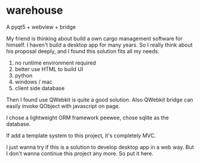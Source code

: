 warehouse
=========

A pyqt5 + webview + bridge

My friend is thinking about build a own cargo management software for himself. I haven't build a desktop app for many years. So I really think about his proposal deeply, and I found this solution fits all my needs.

1. no runtime environment required
2. better use HTML to build UI
3. python
4. windows / mac
5. client side database

Then I found use QWebkit is quite a good solution. Also QWebkit bridge can easily invoke QObject with javascript on page.

I chose a lightweight ORM framework peewee, chose sqlite as the database.

If add a template system to this project, it's completely MVC.

I just wanna try if this is a solution to develop desktop app in a web way. But I don't wanna continue this project any more. So put it here.
